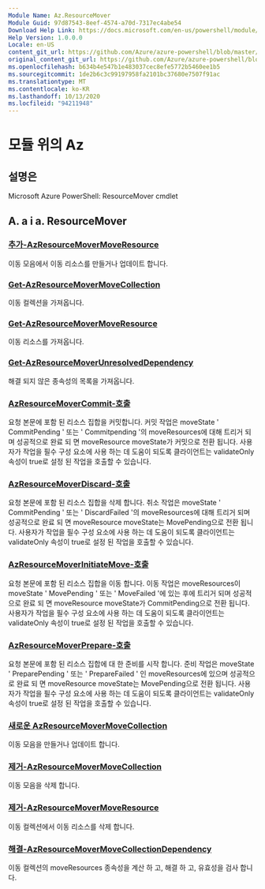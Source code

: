 ```yaml
---
Module Name: Az.ResourceMover
Module Guid: 97d87543-8eef-4574-a70d-7317ec4abe54
Download Help Link: https://docs.microsoft.com/en-us/powershell/module/az.resourcemover
Help Version: 1.0.0.0
Locale: en-US
content_git_url: https://github.com/Azure/azure-powershell/blob/master/src/ResourceMover/help/Az.ResourceMover.md
original_content_git_url: https://github.com/Azure/azure-powershell/blob/master/src/ResourceMover/help/Az.ResourceMover.md
ms.openlocfilehash: b634b4e547b1e483037cec8efe5772b5460ee1b5
ms.sourcegitcommit: 1de2b6c3c99197958fa2101bc37680e7507f91ac
ms.translationtype: MT
ms.contentlocale: ko-KR
ms.lasthandoff: 10/13/2020
ms.locfileid: "94211948"
---
```

# 모듈 위의 Az
## 설명은
Microsoft Azure PowerShell: ResourceMover cmdlet

## A. a i a. ResourceMover
### [추가-AzResourceMoverMoveResource](Add-AzResourceMoverMoveResource.md)
이동 모음에서 이동 리소스를 만들거나 업데이트 합니다.

### [Get-AzResourceMoverMoveCollection](Get-AzResourceMoverMoveCollection.md)
이동 컬렉션을 가져옵니다.

### [Get-AzResourceMoverMoveResource](Get-AzResourceMoverMoveResource.md)
이동 리소스를 가져옵니다.

### [Get-AzResourceMoverUnresolvedDependency](Get-AzResourceMoverUnresolvedDependency.md)
해결 되지 않은 종속성의 목록을 가져옵니다.

### [AzResourceMoverCommit-호출](Invoke-AzResourceMoverCommit.md)
요청 본문에 포함 된 리소스 집합을 커밋합니다.
커밋 작업은 moveState ' CommitPending ' 또는 ' Commitpending '의 moveResources에 대해 트리거 되며 성공적으로 완료 되 면 moveResource moveState가 커밋으로 전환 됩니다.
사용자가 작업을 필수 구성 요소에 사용 하는 데 도움이 되도록 클라이언트는 validateOnly 속성이 true로 설정 된 작업을 호출할 수 있습니다.

### [AzResourceMoverDiscard-호출](Invoke-AzResourceMoverDiscard.md)
요청 본문에 포함 된 리소스 집합을 삭제 합니다.
취소 작업은 moveState ' CommitPending ' 또는 ' DiscardFailed '의 moveResources에 대해 트리거 되며 성공적으로 완료 되 면 moveResource moveState는 MovePending으로 전환 됩니다.
사용자가 작업을 필수 구성 요소에 사용 하는 데 도움이 되도록 클라이언트는 validateOnly 속성이 true로 설정 된 작업을 호출할 수 있습니다.

### [AzResourceMoverInitiateMove-호출](Invoke-AzResourceMoverInitiateMove.md)
요청 본문에 포함 된 리소스 집합을 이동 합니다.
이동 작업은 moveResources이 moveState ' MovePending ' 또는 ' MoveFailed '에 있는 후에 트리거 되며 성공적으로 완료 되 면 moveResource moveState가 CommitPending으로 전환 됩니다.
사용자가 작업을 필수 구성 요소에 사용 하는 데 도움이 되도록 클라이언트는 validateOnly 속성이 true로 설정 된 작업을 호출할 수 있습니다.

### [AzResourceMoverPrepare-호출](Invoke-AzResourceMoverPrepare.md)
요청 본문에 포함 된 리소스 집합에 대 한 준비를 시작 합니다.
준비 작업은 moveState ' PreparePending ' 또는 ' PrepareFailed ' 인 moveResources에 있으며 성공적으로 완료 되 면 moveResource moveState는 MovePending으로 전환 됩니다.
사용자가 작업을 필수 구성 요소에 사용 하는 데 도움이 되도록 클라이언트는 validateOnly 속성이 true로 설정 된 작업을 호출할 수 있습니다.

### [새로운 AzResourceMoverMoveCollection](New-AzResourceMoverMoveCollection.md)
이동 모음을 만들거나 업데이트 합니다.

### [제거-AzResourceMoverMoveCollection](Remove-AzResourceMoverMoveCollection.md)
이동 모음을 삭제 합니다.

### [제거-AzResourceMoverMoveResource](Remove-AzResourceMoverMoveResource.md)
이동 컬렉션에서 이동 리소스를 삭제 합니다.

### [해결-AzResourceMoverMoveCollectionDependency](Resolve-AzResourceMoverMoveCollectionDependency.md)
이동 컬렉션의 moveResources 종속성을 계산 하 고, 해결 하 고, 유효성을 검사 합니다.

